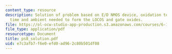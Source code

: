```yaml
---
content_type: resource
description: Solution of problem based on E/D NMOS device, oxidation temperature,
  time and ambient needed to form the LOCOS and gate oxides.
file: https://ol-ocw-studio-app-production.s3.amazonaws.com/courses/6-152j-micro-nano-processing-technology-fall-2005/e7c3afb7f6e0efd0ad962c80b501df08_ps8_solution.pdf
file_type: application/pdf
resourcetype: Document
title: ps8_solution.pdf
uid: e7c3afb7-f6e0-efd0-ad96-2c80b501df08
---
```

